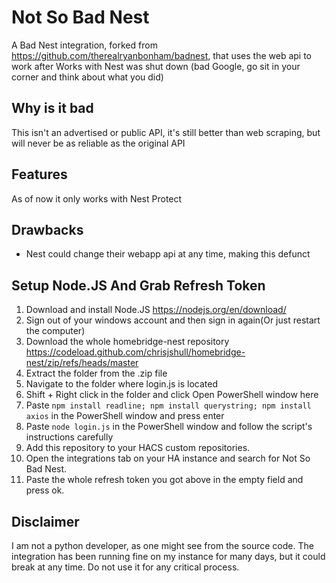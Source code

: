 # Not So Bad Nest

A Bad Nest integration, forked from https://github.com/therealryanbonham/badnest,  that uses the web api to work after Works with Nest was shut down (bad Google, go sit in your corner and think about what you did)

## Why is it bad

This isn't an advertised or public API, it's still better than web scraping, but will never be as reliable as the original API

## Features

As of now it only works with Nest Protect

## Drawbacks

- Nest could change their webapp api at any time, making this defunct

## Setup Node.JS And Grab Refresh Token
1. Download and install Node.JS https://nodejs.org/en/download/
2. Sign out of your windows account and then sign in again(Or just restart the computer)
3. Download the whole homebridge-nest repository https://codeload.github.com/chrisjshull/homebridge-nest/zip/refs/heads/master
4. Extract the folder from the .zip file
5. Navigate to the folder where login.js is located
6. Shift + Right click in the folder and click Open PowerShell window here
7. Paste `npm install readline; npm install querystring; npm install axios` in the PowerShell window and press enter
8. Paste `node login.js` in the PowerShell window and follow the script's instructions carefully
9. Add this repository to your HACS custom repositories.
10. Open the integrations tab on your HA instance and search for Not So Bad Nest.
11. Paste the whole refresh token you got above in the empty field and press ok.

## Disclaimer
I am not a python developer, as one might see from the source code. The integration has been running fine on my instance for many days, but it could break at any time.
Do not use it for any critical process.
